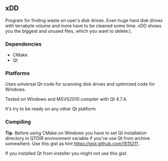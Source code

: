 ## xDD

Program for finding waste on user's disk drives. Even huge hard disk drives with terrabyte volume and more have to be cleaned some time. xDD shows you the biggest and unused files, which you want to delete:).

### Dependencies
- CMake
- Qt

### Platforms
Uses universal Qt-code for scanning disk drives and optimized code for Windows.

Tested on Windows and MSVS2010 compiler with Qt 4.7.4.

It's try to be ready on any other Qt platform.

### Compiling

**Tip**.
Before using CMake on Windows you have to set Qt installation directory in QTDIR environment variable if you've use Qt from archive somewhere.
Use this gist as hint https://gist.github.com/1515211 .

If you installed Qt from installer you might not use this gist.
